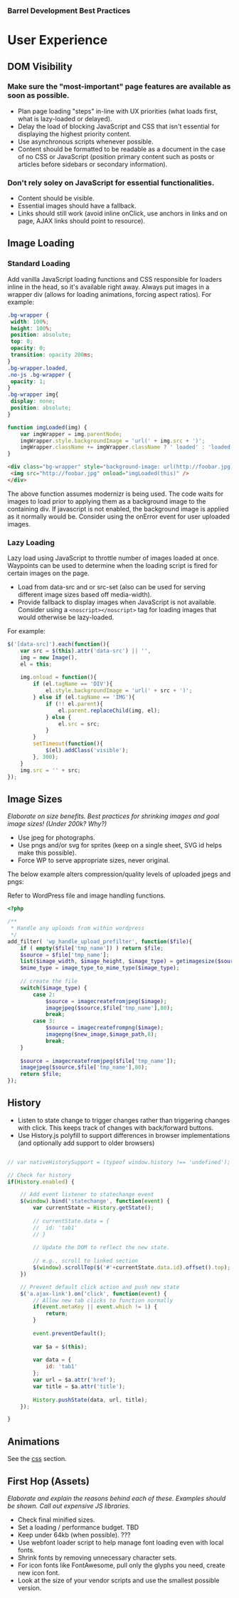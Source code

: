 ### Barrel Development Best Practices

# User Experience
 
## DOM Visibility

### Make sure the "most-important" page features are available as soon as possible.
- Plan page loading "steps" in-line with UX priorities (what loads first, what is lazy-loaded or delayed).
- Delay the load of blocking JavaScript and CSS that isn't essential for displaying the highest priority content.
- Use asynchronous scripts whenever possible.
- Content should be formatted to be readable as a document in the case of no CSS or JavaScript (position primary content such as posts or articles before sidebars or secondary information).

### Don't rely soley on JavaScript for essential functionalities.
- Content should be visible.
- Essential images should have a fallback.
- Links should still work (avoid inline onClick, use anchors in links and on page, AJAX links should point to resource).

## Image Loading

### Standard Loading

Add vanilla JavaScript loading functions and CSS responsible for loaders inline in the head, so it's available right away. Always put images in a wrapper div (allows for loading animations, forcing aspect ratios). For example:

```css
.bg-wrapper {
 width: 100%;
 height: 100%;
 position: absolute;
 top: 0;
 opacity: 0;
 transition: opacity 200ms;
}
.bg-wrapper.loaded,
.no-js .bg-wrapper {
 opacity: 1;
}
.bg-wrapper img{
 display: none;
 position: absolute;
}
```
```javascript
function imgLoaded(img) {
	var imgWrapper = img.parentNode;
	imgWrapper.style.backgroundImage = 'url(' + img.src + ')';
	imgWrapper.className += imgWrapper.className ? ' loaded' : 'loaded';
}
```
```html
<div class="bg-wrapper" style="background-image: url(http://foobar.jpg);">
 <img src="http://foobar.jpg" onload="imgLoaded(this)" />
</div>
```

The above function assumes modernizr is being used. The code waits for images to load prior to applying them as a background image to the containing div. If javascript is not enabled, the background image is applied as it normally would be. Consider using the onError event for user uploaded images.

### Lazy Loading

Lazy load using JavaScript to throttle number of images loaded at once. Waypoints can be used to determine when the loading script is fired for certain images on the page.

- Load from data-src and or src-set (also can be used for serving different image sizes based off media-width).
- Provide fallback to display images when JavaScript is not available. Consider using a `<noscript></noscript>` tag for loading images that would otherwise be lazy-loaded.

For example:

```javascript
$('[data-src]').each(function(){
	var src = $(this).attr('data-src') || '',
	img = new Image(),
	el = this;
	
	img.onload = function(){
		if (el.tagName == 'DIV'){
			el.style.backgroundImage = 'url(' + src + ')';
		} else if (el.tagName == 'IMG'){
			if (!! el.parent){
				el.parent.replaceChild(img, el);
			} else { 
				el.src = src;
			}
		} 
		setTimeout(function(){
			$(el).addClass('visible');
		}, 300);
	}
	img.src = '' + src;
});
```

## Image Sizes

*Elaborate on size benefits. Best practices for shrinking images and goal image sizes! (Under 200k? Why?)*

- Use jpeg for photographs.
- Use pngs and/or svg for sprites (keep on a single sheet, SVG id helps make this possible).
- Force WP to serve appropriate sizes, never original.

The below example alters compression/quality levels of uploaded jpegs and pngs:

Refer to WordPress file and image handling functions.

```php
<?php

/**
 * Handle any uploads from within wordpress
 */
add_filter( 'wp_handle_upload_prefilter', function($file){
	if ( empty($file['tmp_name']) ) return $file;
	$source = $file['tmp_name'];
	list($image_width, $image_height, $image_type) = getimagesize($source);
	$mime_type = image_type_to_mime_type($image_type);
	
	// create the file
	switch($image_type) {
	    case 2:
			$source = imagecreatefromjpeg($image); 
			imagejpeg($source,$file['tmp_name'],80);
			break;
	    case 3:
			$source = imagecreatefrompng($image); 
			imagepng($new_image,$image_path,8); 
			break;
  	}
	
	$source = imagecreatefromjpeg($file['tmp_name']);
	imagejpeg($source,$file['tmp_name'],80);
	return $file;
});
```

## History

- Listen to state change to trigger changes rather than triggering changes with click. This keeps track of changes with back/forward buttons.
- Use History.js polyfill to support differences in browser implementations (and optionally add support to older browsers)

```js

// var nativeHistorySupport = (typeof window.history !== 'undefined');

// Check for history
if(History.enabled) {

	// Add event listener to statechange event
	$(window).bind('statechange', function(event) {
		var currentState = History.getState();
		
		// currentState.data = {
		// 	id: 'tab1'
		// }
		
		// Update the DOM to reflect the new state.
		
		// e.g., scroll to linked section
		$(window).scrollTop($('#'+currentState.data.id).offset().top);
	})

	// Prevent default click action and push new state
	$('a.ajax-link').on('click', function(event) {
		// Allow new tab clicks to function normally
		if(event.metaKey || event.which != 1) {
			return;
		}
		
		event.preventDefault();
	
		var $a = $(this);
	
		var data = {
			id: 'tab1'
		};
		var url = $a.attr('href');
		var title = $a.attr('title');
	
		History.pushState(data, url, title);
	});

}

```
## Animations
See the [css](https://github.com/barrel/barrel-dev-best-practices/blob/master/css.md#animation-more) section.

## First Hop (Assets)

*Elaborate and explain the reasons behind each of these. Examples should be shown. Call out expensive JS libraries.*

- Check final minified sizes.
- Set a loading / performance budget. TBD
- Keep under 64kb (when possible). ???
- Use webfont loader script to help manage font loading even with local fonts.
- Shrink fonts by removing unnecessary character sets.
- For icon fonts like FontAwesome, pull only the glyphs you need, create new icon font.
- Look at the size of your vendor scripts and use the smallest possible version.
